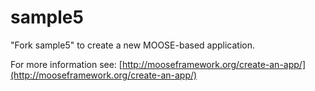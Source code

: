 sample5
=====

"Fork sample5" to create a new MOOSE-based application.

For more information see: [http://mooseframework.org/create-an-app/](http://mooseframework.org/create-an-app/)

